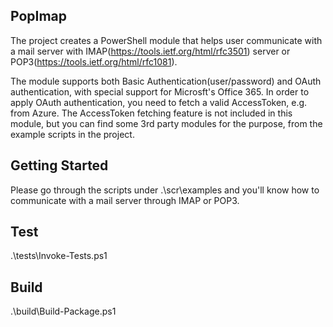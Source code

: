 ## PopImap
The project creates a PowerShell module that helps user communicate with a mail server with IMAP(https://tools.ietf.org/html/rfc3501) server or POP3(https://tools.ietf.org/html/rfc1081).

The module supports both Basic Authentication(user/password) and OAuth authentication, with special support for Microsft's Office 365. 
In order to apply OAuth authentication, you need to fetch a valid AccessToken, e.g. from Azure. The AccessToken fetching feature is not included in this module, but you can find some 3rd party modules for the purpose, from the example scripts in the project.

## Getting Started
Please go through the scripts under .\scr\examples and you'll know how to communicate with a mail server through IMAP or POP3.

## Test
.\tests\Invoke-Tests.ps1

## Build
.\build\Build-Package.ps1
